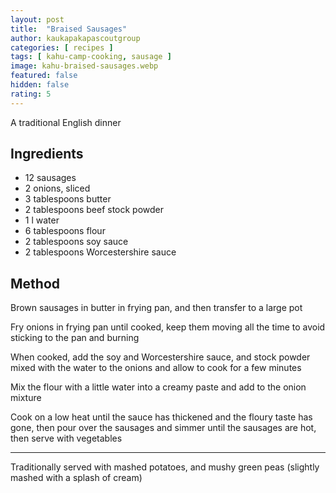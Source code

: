 ```yaml
---
layout: post
title:  "Braised Sausages"
author: kaukapakapascoutgroup
categories: [ recipes ]
tags: [ kahu-camp-cooking, sausage ]
image: kahu-braised-sausages.webp
featured: false
hidden: false
rating: 5
---
```


A traditional English dinner

## Ingredients

* 12 sausages 
* 2 onions, sliced
* 3 tablespoons butter
* 2 tablespoons beef stock powder
* 1 l water 
* 6 tablespoons flour
* 2 tablespoons soy sauce
* 2 tablespoons Worcestershire sauce

## Method

Brown sausages in butter in frying pan, and then transfer to a large pot

Fry onions in frying pan until cooked, keep them moving all the time to avoid sticking to the pan and burning

When cooked, add the soy and Worcestershire sauce, and stock powder mixed with the water to the onions and allow to cook for a few minutes

Mix the flour with a little water into a creamy paste and add to the onion mixture

Cook on a low heat until the sauce has thickened and the floury taste has gone, then pour over the sausages and simmer until the sausages are hot, then serve with vegetables

---

Traditionally served with mashed potatoes, and mushy green peas (slightly mashed with a splash of cream)

